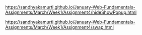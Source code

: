 https://sandhyakamurti.github.io/January-Web-Fundamentals-Assignments/March/Week1/Assignment4/hideShowPopup.html

https://sandhyakamurti.github.io/January-Web-Fundamentals-Assignments/March/Week1/Assignment4/swap.html
